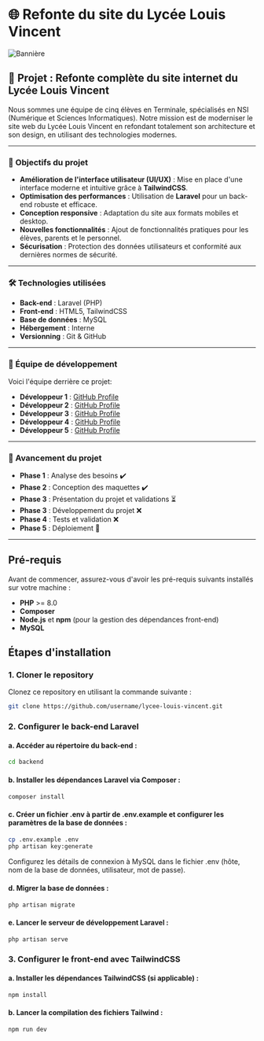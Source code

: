# 🌐 Refonte du site du Lycée Louis Vincent

![Bannière](https://www.lycee-louis-vincent.fr/images/bannerfans_11654068.png)

## 🚀 Projet : Refonte complète du site internet du Lycée Louis Vincent

Nous sommes une équipe de cinq élèves en Terminale, spécialisés en NSI (Numérique et Sciences Informatiques). Notre mission est de moderniser le site web du Lycée Louis Vincent en refondant totalement son architecture et son design, en utilisant des technologies modernes.

---

### 🎯 Objectifs du projet

- **Amélioration de l'interface utilisateur (UI/UX)** : Mise en place d'une interface moderne et intuitive grâce à **TailwindCSS**.
- **Optimisation des performances** : Utilisation de **Laravel** pour un back-end robuste et efficace.
- **Conception responsive** : Adaptation du site aux formats mobiles et desktop.
- **Nouvelles fonctionnalités** : Ajout de fonctionnalités pratiques pour les élèves, parents et le personnel.
- **Sécurisation** : Protection des données utilisateurs et conformité aux dernières normes de sécurité.

---

### 🛠️ Technologies utilisées

- **Back-end** : Laravel (PHP)
- **Front-end** : HTML5, TailwindCSS
- **Base de données** : MySQL
- **Hébergement** : Interne
- **Versionning** : Git & GitHub

---

### 👥 Équipe de développement

Voici l'équipe derrière ce projet:

- **Développeur 1** : [GitHub Profile](#)
- **Développeur 2** : [GitHub Profile](#)
- **Développeur 3** : [GitHub Profile](#)
- **Développeur 4** : [GitHub Profile](#)
- **Développeur 5** : [GitHub Profile](#)

---

### 📅 Avancement du projet

- **Phase 1** : Analyse des besoins ✔️
- **Phase 2** : Conception des maquettes ✔️
- **Phase 3** : Présentation du projet et validations ⏳
- **Phase 3** : Développement du projet ❌
- **Phase 4** : Tests et validation ❌
- **Phase 5** : Déploiement 🚀

---

## Pré-requis

Avant de commencer, assurez-vous d'avoir les pré-requis suivants installés sur votre machine :

- **PHP** >= 8.0
- **Composer**
- **Node.js** et **npm** (pour la gestion des dépendances front-end)
- **MySQL**

## Étapes d'installation

### 1. Cloner le repository

Clonez ce repository en utilisant la commande suivante :

```bash
git clone https://github.com/username/lycee-louis-vincent.git
```
### 2. Configurer le back-end Laravel
#### a. Accéder au répertoire du back-end :
```bash
cd backend
```
#### b. Installer les dépendances Laravel via Composer :
```bash
composer install
```
#### c. Créer un fichier .env à partir de .env.example et configurer les paramètres de la base de données :
```bash
cp .env.example .env
php artisan key:generate
```
Configurez les détails de connexion à MySQL dans le fichier .env (hôte, nom de la base de données, utilisateur, mot de passe).

#### d. Migrer la base de données :
```bash
php artisan migrate
```
#### e. Lancer le serveur de développement Laravel :
```bash
php artisan serve
```
### 3. Configurer le front-end avec TailwindCSS
#### a. Installer les dépendances TailwindCSS (si applicable) :
```bash
npm install
```
#### b. Lancer la compilation des fichiers Tailwind :
```bash
npm run dev
```
